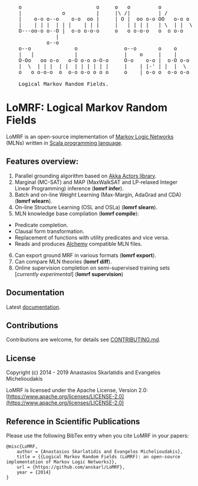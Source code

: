 <pre>
    o                        o     o   o         o
    |             o          |     |\ /|         | /
    |    o-o o--o    o-o  oo |     | O |  oo o-o OO   o-o o   o
    |    | | |  | | |    | | |     |   | | | |   | \  | |  \ /
    O---oo-o o--O |  o-o o-o-o     o   o o-o-o   o  o o-o   o
                |
             o--o
    o--o              o               o--o       o    o
    |   |             |               |    o     |    |
    O-Oo   oo o-o   o-O o-o o-O-o     O-o    o-o |  o-O o-o
    |  \  | | |  | |  | | | | | |     |    | |-' | |  |  \
    o   o o-o-o  o  o-o o-o o o o     o    | o-o o  o-o o-o

    Logical Markov Random Fields.
</pre>

# LoMRF: Logical Markov Random Fields

LoMRF is an open-source implementation of [Markov Logic Networks](https://en.wikipedia.org/wiki/Markov_logic_network) (MLNs) written in [Scala programming language](http://scala-lang.org).

## Features overview:

1. Parallel grounding algorithm based on [Akka Actors library](http://akka.io).
2. Marginal (MC-SAT) and MAP (MaxWalkSAT and LP-relaxed Integer Linear Programming) inference (**lomrf infer**).
3. Batch and on-line Weight Learning (Max-Margin, AdaGrad and CDA) (**lomrf wlearn**).
4. On-line Structure Learning (OSL and OSLa) (**lomrf slearn**).
5. MLN knowledge base compilation (**lomrf compile**):
  * Predicate completion.
  * Clausal form transformation.
  * Replacement of functions with utility predicates and vice versa.
  * Reads and produces [Alchemy](http://alchemy.cs.washington.edu/alchemy1.html) compatible MLN files.
6. Can export ground MRF in various formats (**lomrf export**).
7. Can compare MLN theories (**lomrf diff**).
8. Online supervision completion on semi-supervised training sets [*currently experimental*] (**lomrf supervision**)


## Documentation

Latest [documentation](docs/index.md).

## Contributions

Contributions are welcome, for details see [CONTRIBUTING.md](CONTRIBUTING.md).

## License

Copyright (c) 2014 - 2019 Anastasios Skarlatidis and Evangelos Michelioudakis

LoMRF is licensed under the Apache License, Version 2.0: [https://www.apache.org/licenses/LICENSE-2.0](https://www.apache.org/licenses/LICENSE-2.0)

## Reference in Scientific Publications

Please use the following BibTex entry when you cite LoMRF in your papers:
```
@misc{LoMRF,
	author = {Anastasios Skarlatidis and Evangelos Michelioudakis},
	title = {{Logical Markov Random Fields (LoMRF): an open-source implementation of Markov Logic Networks}},
	url = {https://github.com/anskarl/LoMRF},
	year = {2014}
}
```